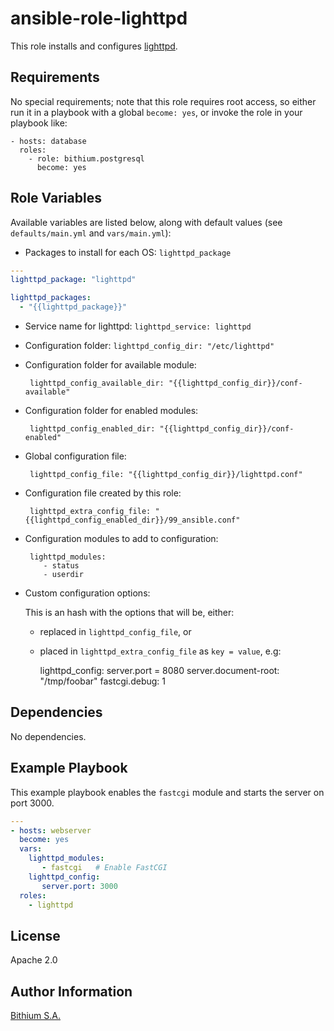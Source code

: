 ansible-role-lighttpd
=========

This role installs and configures [lighttpd](http://www.lighttpd.net/).

Requirements
------------

No special requirements; note that this role requires root access, so either run it in a playbook with a global `become: yes`, or invoke the role in your playbook like:

    - hosts: database
      roles:
        - role: bithium.postgresql
          become: yes

Role Variables
--------------

Available variables are listed below, along with default values (see `defaults/main.yml` and `vars/main.yml`):

 * Packages to install for each OS: `lighttpd_package`

```yaml
---
lighttpd_package: "lighttpd"

lighttpd_packages:
  - "{{lighttpd_package}}"
```

 * Service name for lighttpd: `lighttpd_service: lighttpd`

 * Configuration folder: `lighttpd_config_dir: "/etc/lighttpd"`

 * Configuration folder for available module:

        lighttpd_config_available_dir: "{{lighttpd_config_dir}}/conf-available"

 * Configuration folder for enabled modules:

        lighttpd_config_enabled_dir: "{{lighttpd_config_dir}}/conf-enabled"

 * Global configuration file:

        lighttpd_config_file: "{{lighttpd_config_dir}}/lighttpd.conf"

 * Configuration file created by this role:

        lighttpd_extra_config_file: "{{lighttpd_config_enabled_dir}}/99_ansible.conf"

 * Configuration modules to add to configuration:

        lighttpd_modules:
           - status
           - userdir

 * Custom configuration options:

   This is an hash with the options that will be, either:
     - replaced in `lighttpd_config_file`, or
     - placed in `lighttpd_extra_config_file` as `key = value`, e.g:

        lighttpd_config:
           server.port = 8080
           server.document-root: "/tmp/foobar"
           fastcgi.debug: 1

Dependencies
------------

No dependencies.

Example Playbook
----------------

This example playbook enables the `fastcgi` module and starts the server on port 3000.

```yaml
---
- hosts: webserver
  become: yes
  vars:
    lighttpd_modules:
       - fastcgi   # Enable FastCGI
    lighttpd_config:
       server.port: 3000
  roles:
    - lighttpd
```

License
-------

Apache 2.0

Author Information
------------------

[Bithium S.A.](https://www.bithium.com/)
